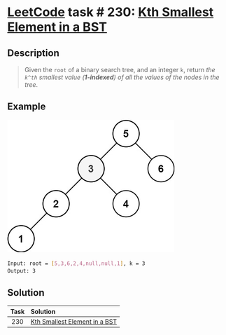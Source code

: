 # [LeetCode][leetcode] task # 230: [Kth Smallest Element in a BST][task]

Description
-----------

> Given the `root` of a binary search tree, and an integer `k`,
> return _the `k^th` smallest value (**1-indexed**) of all the values of the nodes in the tree_.

 Example
-------

![tree.png](image/tree.png)

```sh
Input: root = [5,3,6,2,4,null,null,1], k = 3
Output: 3
```

Solution
--------

| Task | Solution                                  |
|:----:|:------------------------------------------|
| 230  | [Kth Smallest Element in a BST][solution] |


[leetcode]: <http://leetcode.com/>
[task]: <https://leetcode.com/problems/kth-smallest-element-in-a-bst/>
[solution]: <https://github.com/wellaxis/praxis-leetcode/blob/main/src/main/java/com/witalis/praxis/leetcode/task/h3/p230/option/Practice.java>
